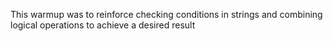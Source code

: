 This warmup was to reinforce checking conditions in strings and combining logical operations to achieve a desired result